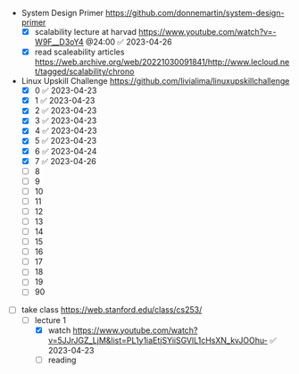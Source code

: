 - System Design Primer https://github.com/donnemartin/system-design-primer
	- [x] scalability lecture at harvad https://www.youtube.com/watch?v=-W9F__D3oY4 @24:00 ✅ 2023-04-26
	- [x] read scaleability articles https://web.archive.org/web/20221030091841/http://www.lecloud.net/tagged/scalability/chrono

- Linux Upskill Challenge https://github.com/livialima/linuxupskillchallenge
	- [x] 0 ✅ 2023-04-23
	- [x] 1 ✅ 2023-04-23
	- [x] 2 ✅ 2023-04-23
	- [x] 3 ✅ 2023-04-23
	- [x] 4 ✅ 2023-04-23
	- [x] 5 ✅ 2023-04-23
	- [x] 6 ✅ 2023-04-24
	- [x] 7 ✅ 2023-04-26
	- [ ] 8
	- [ ] 9
	- [ ] 10
	- [ ] 11
	- [ ] 12
	- [ ] 13
	- [ ] 14
	- [ ] 15
	- [ ] 16
	- [ ] 17
	- [ ] 18
	- [ ] 19
	- [ ] 90
- [ ] take class https://web.stanford.edu/class/cs253/
	- [ ] lecture 1
		- [x] watch https://www.youtube.com/watch?v=5JJrJGZ_LjM&list=PL1y1iaEtjSYiiSGVlL1cHsXN_kvJOOhu- ✅ 2023-04-23
		- [ ] reading 